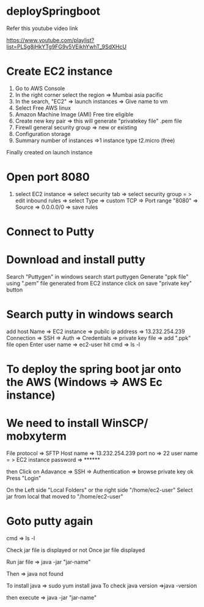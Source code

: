 # deploySpringboot
Refer this youtube video link

https://www.youtube.com/playlist?list=PLSg8jHkYTg9FG9v5VEikhYwhT_9SdXHcU



# Create EC2 instance

1. Go to AWS Console
2. In the right corner select the region => Mumbai asia pacific
3. In the search, "EC2" => launch instances => Give name to vm 
4. Select Free AWS linux 
5. Amazon Machine Image (AMI) Free tire eligible
6. Create new key pair => this will generate "privatekey file" .pem file
7. Firewll general security group => new or existing
8. Configuration storage
9. Summary number of instances =>1
instance type t2.micro (free)

Finally created on launch instance


# Open port 8080

1. select EC2 instance => select security tab => select security group 
= > edit inbound rules => select Type => custom TCP => Port range "8080"  => Source => 0.0.0.0/0 => save rules


# Connect to Putty

# Download and install putty
Search "Puttygen" in windows search
start puttygen
Generate "ppk file" using ".pem" file generated from EC2 instance
click on save "private key" button

# Search putty in windows search
add host Name => EC2 instance => pubilc ip address => 13.232.254.239
Connection => SSH => Auth => Credentials => private key file => add ".ppk" file
open
Enter user name => ec2-user
hit cmd => ls -l

# To deploy the spring boot jar onto the AWS (Windows => AWS Ec instance) 
# We need to install WinSCP/ mobxyterm

File protocol => SFTP
Host name => 13.232.254.239
port no => 22
user name = > EC2 instance
password => ******

then Click on Adavance => SSH => Authentication => browse private key ok
Press "Login"

On the Left side "Local Folders" or the right side "/home/ec2-user"
Select jar from local that moved to "/home/ec2-user"

# Goto putty again

cmd => ls -l

Check jar file is displayed or not
Once jar file displayed

Run jar file => java -jar "jar-name"

Then => java not found

To install java => sudo yum install java
To check java version =>java -version

then execute => java -jar "jar-name" 


